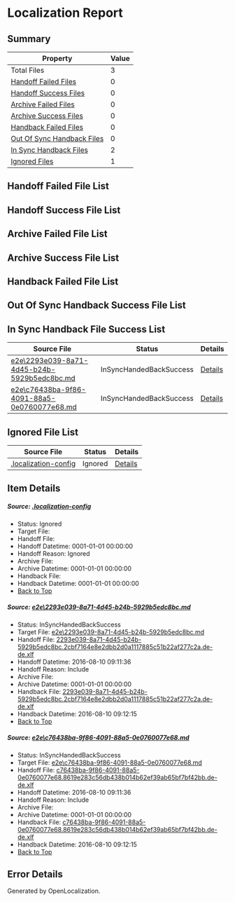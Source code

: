 # <a name='report-top'></a> Localization Report

## Summary
 Property | Value 
 -------- | ----- 
 Total Files | 3
[ Handoff Failed Files ](#handoff-failed-list)| 0
[ Handoff Success Files ](#handoff-success-list)| 0
[ Archive Failed Files ](#archive-failed-list)| 0
[ Archive Success Files ](#archive-success-list)| 0
[ Handback Failed Files ](#handback-failed-list)| 0
[ Out Of Sync Handback Files ](#outofsync-handback-success-list)| 0
[ In Sync Handback Files ](#insync-handback-success-list)| 2
[ Ignored Files ](#ignored-list)| 1

## <a name='handoff-failed-list'></a> Handoff Failed File List

## <a name='handoff-success-list'></a> Handoff Success File List

## <a name='archive-failed-list'></a> Archive Failed File List

## <a name='archive-success-list'></a> Archive Success File List

## <a name='handback-failed-list'></a> Handback Failed File List

## <a name='outofsync-handback-success-list'></a> Out Of Sync Handback Success File List

## <a name='insync-handback-success-list'></a> In Sync Handback File Success List
 Source File | Status | Details 
 ----------- | ------ | ------- 
 [e2e\2293e039-8a71-4d45-b24b-5929b5edc8bc.md](https://github.com/OpenLocalizationTestOrg/oltest/blob/a74f328d0e6b112df1b84e8bb012cbfb1be2ed10/e2e/2293e039-8a71-4d45-b24b-5929b5edc8bc.md) | InSyncHandedBackSuccess | [Details](#98f683aa0a58078e61c0ac4411a2bced040978291)
 [e2e\c76438ba-9f86-4091-88a5-0e0760077e68.md](https://github.com/OpenLocalizationTestOrg/oltest/blob/a74f328d0e6b112df1b84e8bb012cbfb1be2ed10/e2e/c76438ba-9f86-4091-88a5-0e0760077e68.md) | InSyncHandedBackSuccess | [Details](#3e402078d8c276eef55ebc9790f0546760b565aa2)

## <a name='ignored-list'></a> Ignored File List
 Source File | Status | Details 
 ----------- | ------ | ------- 
 [.localization-config](https://github.com/OpenLocalizationTestOrg/oltest/blob/a74f328d0e6b112df1b84e8bb012cbfb1be2ed10/.localization-config) | Ignored | [Details](#3d4f252ac210baf56311d7e97dcc2db10974dbd20)

## Item Details
##### <a name='3d4f252ac210baf56311d7e97dcc2db10974dbd20'></a> Source: [.localization-config](https://github.com/OpenLocalizationTestOrg/oltest/blob/a74f328d0e6b112df1b84e8bb012cbfb1be2ed10/.localization-config)
* Status: Ignored
* Target File: 
* Handoff File: 
* Handoff Datetime: 0001-01-01 00:00:00
* Handoff Reason: Ignored
* Archive File: 
* Archive Datetime: 0001-01-01 00:00:00
* Handback File: 
* Handback Datetime: 0001-01-01 00:00:00
* [Back to Top](#report-top)

##### <a name='98f683aa0a58078e61c0ac4411a2bced040978291'></a> Source: [e2e\2293e039-8a71-4d45-b24b-5929b5edc8bc.md](https://github.com/OpenLocalizationTestOrg/oltest/blob/a74f328d0e6b112df1b84e8bb012cbfb1be2ed10/e2e/2293e039-8a71-4d45-b24b-5929b5edc8bc.md)
* Status: InSyncHandedBackSuccess
* Target File: [e2e\2293e039-8a71-4d45-b24b-5929b5edc8bc.md](https://github.com/OpenLocalizationTestOrg/ol-test-dede/blob/2e10aff00e77aed83ef5057295c17793739c65d7/e2e/2293e039-8a71-4d45-b24b-5929b5edc8bc.md)
* Handoff File: [2293e039-8a71-4d45-b24b-5929b5edc8bc.2cbf7164e8e2dbb2d0a1117885c51b22af277c2a.de-de.xlf](https://github.com/OpenLocalizationTestOrg/olhandoff-e2e/blob/a16646f4876b8843d60e9cc12fd64f3fead83a76/ol-handoff/OpenLocalizationTestOrg/ol-test-dede/ci/ht/2293e039-8a71-4d45-b24b-5929b5edc8bc.2cbf7164e8e2dbb2d0a1117885c51b22af277c2a.de-de.xlf)
* Handoff Datetime: 2016-08-10 09:11:36
* Handoff Reason: Include
* Archive File: 
* Archive Datetime: 0001-01-01 00:00:00
* Handback File: [2293e039-8a71-4d45-b24b-5929b5edc8bc.2cbf7164e8e2dbb2d0a1117885c51b22af277c2a.de-de.xlf](https://github.com/OpenLocalizationTestOrg/olhandback-e2e/blob/ec5dbcb476bc280afd29b6c31350ce4c24235174/ol-handback/OpenLocalizationTestOrg/ol-test-dede/ci/ht/2293e039-8a71-4d45-b24b-5929b5edc8bc.2cbf7164e8e2dbb2d0a1117885c51b22af277c2a.de-de.xlf)
* Handback Datetime: 2016-08-10 09:12:15
* [Back to Top](#report-top)

##### <a name='3e402078d8c276eef55ebc9790f0546760b565aa2'></a> Source: [e2e\c76438ba-9f86-4091-88a5-0e0760077e68.md](https://github.com/OpenLocalizationTestOrg/oltest/blob/a74f328d0e6b112df1b84e8bb012cbfb1be2ed10/e2e/c76438ba-9f86-4091-88a5-0e0760077e68.md)
* Status: InSyncHandedBackSuccess
* Target File: [e2e\c76438ba-9f86-4091-88a5-0e0760077e68.md](https://github.com/OpenLocalizationTestOrg/ol-test-dede/blob/2e10aff00e77aed83ef5057295c17793739c65d7/e2e/c76438ba-9f86-4091-88a5-0e0760077e68.md)
* Handoff File: [c76438ba-9f86-4091-88a5-0e0760077e68.8619e283c56db438b014b62ef39ab65bf7bf42bb.de-de.xlf](https://github.com/OpenLocalizationTestOrg/olhandoff-e2e/blob/a16646f4876b8843d60e9cc12fd64f3fead83a76/ol-handoff/OpenLocalizationTestOrg/ol-test-dede/ci/ht/c76438ba-9f86-4091-88a5-0e0760077e68.8619e283c56db438b014b62ef39ab65bf7bf42bb.de-de.xlf)
* Handoff Datetime: 2016-08-10 09:11:36
* Handoff Reason: Include
* Archive File: 
* Archive Datetime: 0001-01-01 00:00:00
* Handback File: [c76438ba-9f86-4091-88a5-0e0760077e68.8619e283c56db438b014b62ef39ab65bf7bf42bb.de-de.xlf](https://github.com/OpenLocalizationTestOrg/olhandback-e2e/blob/ec5dbcb476bc280afd29b6c31350ce4c24235174/ol-handback/OpenLocalizationTestOrg/ol-test-dede/ci/ht/c76438ba-9f86-4091-88a5-0e0760077e68.8619e283c56db438b014b62ef39ab65bf7bf42bb.de-de.xlf)
* Handback Datetime: 2016-08-10 09:12:15
* [Back to Top](#report-top)


## Error Details

Generated by OpenLocalization.
